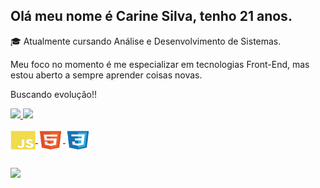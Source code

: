 ## Olá meu nome é Carine Silva, tenho 21 anos.

🎓 Atualmente cursando Análise e Desenvolvimento de Sistemas.

Meu foco no momento é me especializar em tecnologias Front-End, mas estou aberto a sempre aprender coisas novas.

Buscando evolução!!


 <div>
  <a href="https://github.com/CarineSilva">
  <img height="180em" src="https://github-readme-stats.vercel.app/api?username=CarineSilva&show_icons=true&theme=dracula&include_all_commits=true&count_private=true"/>
  <img height="180em" src="https://github-readme-stats.vercel.app/api/top-langs/?username=CarineSilva&layout=compact&langs_count=7&theme=dracula"/>
</div>

  <div style="display: inline_block"><br>
  <img align="center" alt="Carine-Js" height="30" width="40" src="https://raw.githubusercontent.com/devicons/devicon/master/icons/javascript/javascript-plain.svg">
  <img align="center" alt="Carine-HTML" height="30" width="40" src="https://raw.githubusercontent.com/devicons/devicon/master/icons/html5/html5-original.svg">
  <img align="center" alt="Carine-CSS" height="30" width="40" src="https://raw.githubusercontent.com/devicons/devicon/master/icons/css3/css3-original.svg">
</div>
  
  ##
  
  <div>
  <a href="https://www.linkedin.com/in/carinesilva/" target="_blank"><img src="https://img.shields.io/badge/-LinkedIn-%230077B5?style=for-the-badge&logo=linkedin&logoColor=white" target="_blank"></a> 

    
  </div>

